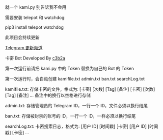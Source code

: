 就一个 kami.py 别告诉我不会用

需要安装 telepot 和 watchdog

pip3 install telepot watchdog

此项目会持续更新

[Telegram 更新频道](https://t.me/kamibotchannel)

卡密 Bot Developed By [c3b2a](https://t.me/c3b2abot)

第一次运行前请把 kami.py 中的 Token 替换为自己的 Bot 的 Token

第一次运行时，会自动创建 kamifile.txt admin.txt ban.txt searchLog.txt

kamifile.txt:
存储卡密的文件，格式为:
[卡密] [次数] [Tag] [备注]
[卡密] [次数] [Tag] [备注]
...
备注中的换行以空格进行存储

admin.txt:
存储管理员的 Telegram ID，一行一个 ID，文件必须以换行结尾

ban.txt:
存储被封禁的账号的 ID，一行一个 ID，一样必须以换行结尾

searchLog.txt:
卡密搜索日志，格式为:
[用户 ID] [时间戳] [卡密]
[用户 ID] [时间戳] [卡密]
...